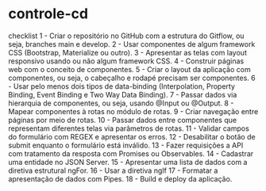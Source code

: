 # controle-cd
checklist
1  - Criar o repositório no GitHub com a estrutura do Gitflow, ou seja, branches main e develop.
2  - Usar componentes de algum framework CSS (Bootstrap, Materialize ou outro).
3  - Apresentar as telas com layout responsivo usando ou não algum framework CSS.
4  - Construir páginas web com o conceito de componentes. 
5  - Criar o layout da aplicação com componentes, ou seja, o cabeçalho e rodapé precisam ser componentes.
6  - Usar pelo menos dois tipos de data-binding (Interpolation, Property Binding, Event Binding e Two Way Data Binding).
7  - Passar dados via hierarquia de componentes, ou seja, usando @Input ou @Output.
8  - Mapear componentes à rotas no módulo de rotas.
9  - Criar navegação entre páginas por meio de rotas.
10 - Passar dados entre componentes que representam diferentes telas via parâmetros de rotas. 
11 - Validar campos do formulário com REGEX e apresentar os erros.
12 - Desabilitar o botão de submit enquanto o formulário está inválido.
13 - Fazer requisições a API com tratamento da resposta com Promises ou Observables.
14 - Cadastrar uma entidade no JSON Server.
15 - Apresentar uma lista de dados com a diretiva estrutural ngFor.
16 - Usar a diretiva ngIf
17 - Formatar a apresentação de dados com Pipes.
18 - Build e deploy da aplicação.
